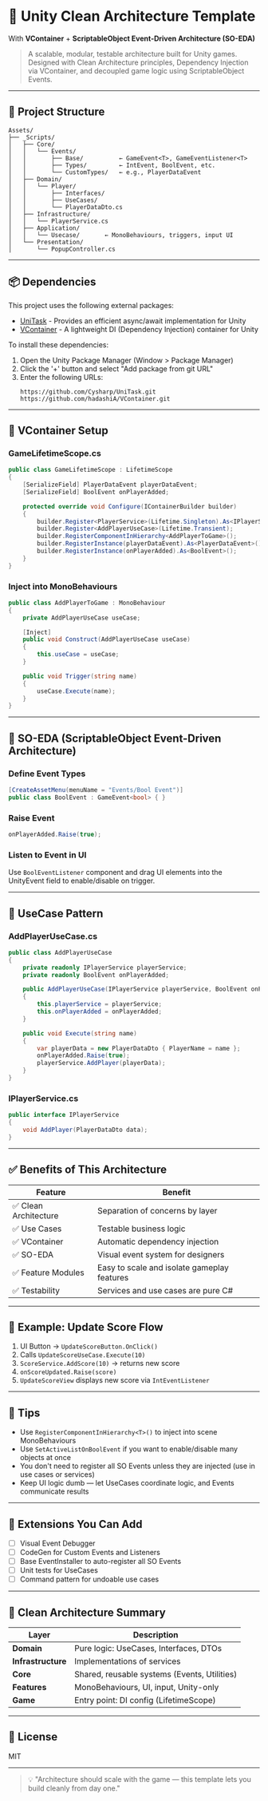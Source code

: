 # 🧠 Unity Clean Architecture Template  
With **VContainer** + **ScriptableObject Event-Driven Architecture (SO-EDA)**

> A scalable, modular, testable architecture built for Unity games. Designed with Clean Architecture principles, Dependency Injection via VContainer, and decoupled game logic using ScriptableObject Events.

---

## 📂 Project Structure

```
Assets/
├── _Scripts/
│   ├── Core/
│   │   └── Events/
│   │       ├── Base/          ← GameEvent<T>, GameEventListener<T>
│   │       ├── Types/         ← IntEvent, BoolEvent, etc.
│   │       └── CustomTypes/   ← e.g., PlayerDataEvent
│   ├── Domain/
│   │   └── Player/
│   │       ├── Interfaces/
│   │       ├── UseCases/
│   │       └── PlayerDataDto.cs
│   ├── Infrastructure/
│   │   └── PlayerService.cs
│   ├── Application/
│   │   └── Usecase/       ← MonoBehaviours, triggers, input UI
│   └── Presentation/
│       └── PopupController.cs
```

---

## 📦 Dependencies

This project uses the following external packages:

- [UniTask](https://github.com/Cysharp/UniTask) - Provides an efficient async/await implementation for Unity
- [VContainer](https://github.com/hadashiA/VContainer) - A lightweight DI (Dependency Injection) container for Unity

To install these dependencies:

1. Open the Unity Package Manager (Window > Package Manager)
2. Click the '+' button and select "Add package from git URL"
3. Enter the following URLs:
   ```
   https://github.com/Cysharp/UniTask.git
   https://github.com/hadashiA/VContainer.git
   ```

---

## 🔌 VContainer Setup

### GameLifetimeScope.cs
```csharp
public class GameLifetimeScope : LifetimeScope
{
    [SerializeField] PlayerDataEvent playerDataEvent;
    [SerializeField] BoolEvent onPlayerAdded;

    protected override void Configure(IContainerBuilder builder)
    {
        builder.Register<PlayerService>(Lifetime.Singleton).As<IPlayerService>();
        builder.Register<AddPlayerUseCase>(Lifetime.Transient);
        builder.RegisterComponentInHierarchy<AddPlayerToGame>();
        builder.RegisterInstance(playerDataEvent).As<PlayerDataEvent>();
        builder.RegisterInstance(onPlayerAdded).As<BoolEvent>();
    }
}
```

### Inject into MonoBehaviours
```csharp
public class AddPlayerToGame : MonoBehaviour
{
    private AddPlayerUseCase useCase;

    [Inject]
    public void Construct(AddPlayerUseCase useCase)
    {
        this.useCase = useCase;
    }

    public void Trigger(string name)
    {
        useCase.Execute(name);
    }
}
```

---

## 🧠 SO-EDA (ScriptableObject Event-Driven Architecture)

### Define Event Types
```csharp
[CreateAssetMenu(menuName = "Events/Bool Event")]
public class BoolEvent : GameEvent<bool> { }
```

### Raise Event
```csharp
onPlayerAdded.Raise(true);
```

### Listen to Event in UI
Use `BoolEventListener` component and drag UI elements into the UnityEvent field to enable/disable on trigger.

---

## 🧪 UseCase Pattern

### AddPlayerUseCase.cs
```csharp
public class AddPlayerUseCase
{
    private readonly IPlayerService playerService;
    private readonly BoolEvent onPlayerAdded;

    public AddPlayerUseCase(IPlayerService playerService, BoolEvent onPlayerAdded)
    {
        this.playerService = playerService;
        this.onPlayerAdded = onPlayerAdded;
    }

    public void Execute(string name)
    {
        var playerData = new PlayerDataDto { PlayerName = name };
        onPlayerAdded.Raise(true);
        playerService.AddPlayer(playerData);
    }
}
```

### IPlayerService.cs
```csharp
public interface IPlayerService
{
    void AddPlayer(PlayerDataDto data);
}
```

---

## ✅ Benefits of This Architecture

| Feature | Benefit |
|--------|---------|
| ✅ Clean Architecture | Separation of concerns by layer |
| ✅ Use Cases | Testable business logic |
| ✅ VContainer | Automatic dependency injection |
| ✅ SO-EDA | Visual event system for designers |
| ✅ Feature Modules | Easy to scale and isolate gameplay features |
| ✅ Testability | Services and use cases are pure C# |

---

## 🧩 Example: Update Score Flow

1. UI Button → `UpdateScoreButton.OnClick()`
2. Calls `UpdateScoreUseCase.Execute(10)`
3. `ScoreService.AddScore(10)` → returns new score
4. `onScoreUpdated.Raise(score)`
5. `UpdateScoreView` displays new score via `IntEventListener`

---

## 🧠 Tips

- Use `RegisterComponentInHierarchy<T>()` to inject into scene MonoBehaviours
- Use `SetActiveListOnBoolEvent` if you want to enable/disable many objects at once
- You don't need to register all SO Events unless they are injected (use in use cases or services)
- Keep UI logic dumb — let UseCases coordinate logic, and Events communicate results

---

## 🔧 Extensions You Can Add

- [ ] Visual Event Debugger
- [ ] CodeGen for Custom Events and Listeners
- [ ] Base EventInstaller to auto-register all SO Events
- [ ] Unit tests for UseCases
- [ ] Command pattern for undoable use cases

---

## 🧠 Clean Architecture Summary

| Layer | Description |
|-------|-------------|
| **Domain** | Pure logic: UseCases, Interfaces, DTOs |
| **Infrastructure** | Implementations of services |
| **Core** | Shared, reusable systems (Events, Utilities) |
| **Features** | MonoBehaviours, UI, input, Unity-only |
| **Game** | Entry point: DI config (LifetimeScope) |

---

## 📄 License

MIT

---

> 💡 "Architecture should scale with the game — this template lets you build cleanly from day one."

